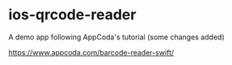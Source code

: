 # ios-qrcode-reader

A demo app following AppCoda's tutorial (some changes added)

https://www.appcoda.com/barcode-reader-swift/

